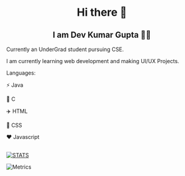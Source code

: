 <h1 align="center"> Hi there 👋 </h1>

<!--
**DevGupta-ikr/DevGupta-ikr** is a ✨ _special_ ✨ repository because its `README.md` (this file) appears on your GitHub profile.

Here are some ideas to get you started:

- 🔭 I’m currently working on ...
- 🌱 I’m currently learning ...
- 👯 I’m looking to collaborate on ...
- 🤔 I’m looking for help with ...
- 💬 Ask me about ...
- 📫 How to reach me: ...
- 😄 Pronouns: ...
- ⚡ Fun fact: ...
-->

<h2 align="center"> I am Dev Kumar Gupta <span> 👨‍💻 </span></h2> 

Currently an UnderGrad student pursuing CSE.

I am currently learning web development and making UI/UX Projects.

Languages:

:zap: Java
  
:book: C

:airplane: HTML 
 
:guitar: CSS
  
:heart: Javascript

<!--:dark_sunglasses: Python -->

<br>

<!--
<a href="https://github.com/DevGupta-ikr">
  <img align="center" src="https://github-readme-stats.vercel.app/api/top-langs/?username=DevGupta-ikr&theme=dracula&line_langs_below=1" />
</a>

-->

<a href="https://github.com/DevGupta-ikr">
 <img align="center" src="https://github-readme-stats.vercel.app/api?username=DevGupta-ikr&show_icons=true&theme=dracula&line_height=27" alt="STATS"/>
</a>


![Metrics](https://metrics.lecoq.io/DevGupta-ikr?template=classic&base.community=0&base.metadata=0&isocalendar=1&isocalendar.duration=full-year&config.timezone=Asia%2FCalcutta&config.animated=true)
